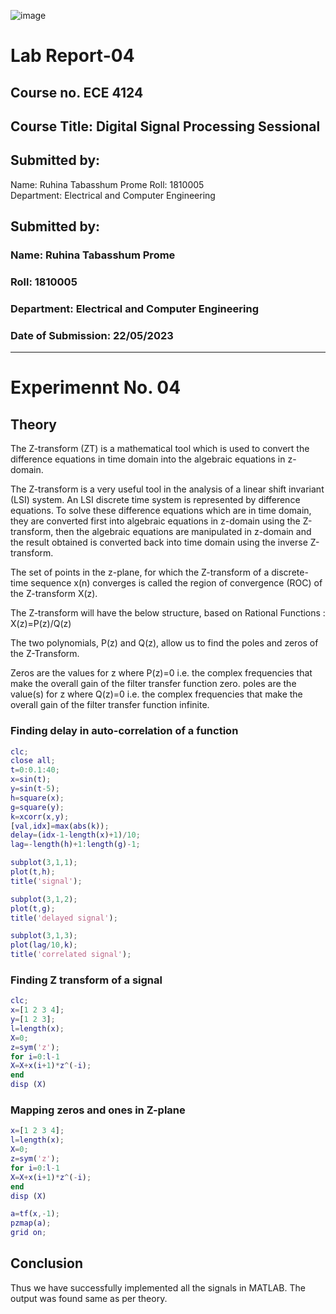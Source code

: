 ![image](https://github.com/ruhina21/ECE_4124/assets/108121106/8f5b9c2f-9087-4f4b-8b50-7e0f9b328a2f)


# Lab Report-04

## Course no. ECE 4124
## Course Title:  Digital Signal Processing Sessional




## Submitted by:
Name: Ruhina Tabasshum Prome
Roll: 1810005                                               
Department: Electrical and Computer Engineering


## Submitted by:
### Name: Ruhina Tabasshum Prome
### Roll: 1810005                                               
### Department: Electrical and Computer Engineering



### Date of Submission: 22/05/2023

---------------------------------------------------------------------------------------------------------------------------------------------------


# Experimennt No. 04
## Theory
The Z-transform (ZT) is a mathematical tool which is used to convert the difference equations in time domain into the algebraic equations in z-domain.

The Z-transform is a very useful tool in the analysis of a linear shift invariant (LSI) system. An LSI discrete time system is represented by difference equations. To solve these difference equations which are in time domain, they are converted first into algebraic equations in z-domain using the Z-transform, then the algebraic equations are manipulated in z-domain and the result obtained is converted back into time domain using the inverse Z-transform.

The set of points in the z-plane, for which the Z-transform of a discrete-time sequence x(n) converges is called the region of convergence (ROC) of the Z-transform X(z).

The Z-transform will have the below structure, based on Rational Functions : X(z)=P(z)/Q(z)
 
The two polynomials,  P(z) and  Q(z), allow us to find the poles and zeros of the Z-Transform.

Zeros are the values for z where P(z)=0 i.e. the complex frequencies that make the overall gain of the filter transfer function zero.
poles are the value(s) for  z where  Q(z)=0 i.e. the complex frequencies that make the overall gain of the filter transfer function infinite.


### Finding delay in auto-correlation of a function
```m
clc;
close all;
t=0:0.1:40;
x=sin(t);
y=sin(t-5);
h=square(x);
g=square(y);
k=xcorr(x,y);
[val,idx]=max(abs(k));
delay=(idx-1-length(x)+1)/10;
lag=-length(h)+1:length(g)-1;

subplot(3,1,1);
plot(t,h);
title('signal');

subplot(3,1,2);
plot(t,g);
title('delayed signal');

subplot(3,1,3);
plot(lag/10,k);
title('correlated signal');
```
### Finding Z transform of a signal

```m
clc;
x=[1 2 3 4];
y=[1 2 3];
l=length(x);
X=0;
z=sym('z');
for i=0:l-1
X=X+x(i+1)*z^(-i);
end
disp (X)
```

### Mapping zeros and ones in Z-plane 
```m
x=[1 2 3 4];
l=length(x);
X=0;
z=sym('z');
for i=0:l-1
X=X+x(i+1)*z^(-i);
end
disp (X)

a=tf(x,-1);
pzmap(a);
grid on;
```

## Conclusion
Thus we have successfully implemented all the signals in MATLAB. The output was found same as per theory.
